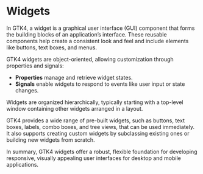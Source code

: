 # Widgets

In GTK4, a widget is a graphical user interface (GUI) component that forms the building blocks of an application’s
interface. These reusable components help create a consistent look and feel and include elements like buttons, text
boxes, and menus.

GTK4 widgets are object-oriented, allowing customization through properties and signals:

- **Properties** manage and retrieve widget states.
- **Signals** enable widgets to respond to events like user input or state changes.

Widgets are organized hierarchically, typically starting with a top-level window containing other widgets arranged in a
layout.

GTK4 provides a wide range of pre-built widgets, such as buttons, text boxes, labels, combo boxes, and tree views, that
can be used immediately. It also supports creating custom widgets by subclassing existing ones or building new widgets
from scratch.

In summary, GTK4 widgets offer a robust, flexible foundation for developing responsive, visually appealing user
interfaces for desktop and mobile applications.
